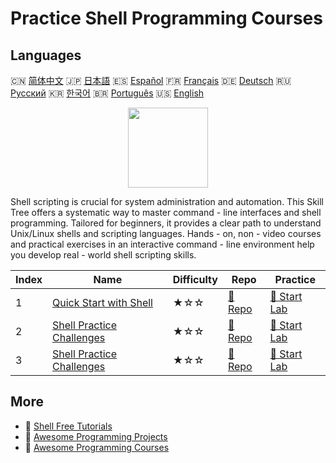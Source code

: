 # Practice Shell Programming Courses

## Languages

🇨🇳 [简体中文](README_zh.md) 🇯🇵 [日本語](README_ja.md) 🇪🇸 [Español](README_es.md) 🇫🇷 [Français](README_fr.md) 🇩🇪 [Deutsch](README_de.md) 🇷🇺 [Русский](README_ru.md) 🇰🇷 [한국어](README_ko.md) 🇧🇷 [Português](README_pt.md) 🇺🇸 [English](README.md) 

<div align="center">
<img width="128px" src="https://file.labex.io/path/FaVTnI4iqZP0.png">
</div>

Shell scripting is crucial for system administration and automation. This Skill Tree offers a systematic way to master command - line interfaces and shell programming. Tailored for beginners, it provides a clear path to understand Unix/Linux shells and scripting languages. Hands - on, non - video courses and practical exercises in an interactive command - line environment help you develop real - world shell scripting skills.

|   Index | Name                                                                            | Difficulty   | Repo                                                               | Practice                                                           |
|---------|---------------------------------------------------------------------------------|--------------|--------------------------------------------------------------------|--------------------------------------------------------------------|
|       1 | [Quick Start with Shell](https://labex.io/courses/quick-start-with-shell)       | ★☆☆          | [🔗 Repo](https://github.com/labex-labs/quick-start-with-shell)    | [🚀 Start Lab](https://labex.io/courses/quick-start-with-shell)    |
|       2 | [Shell Practice Challenges](https://labex.io/courses/shell-practice-challenges) | ★☆☆          | [🔗 Repo](https://github.com/labex-labs/shell-practice-challenges) | [🚀 Start Lab](https://labex.io/courses/shell-practice-challenges) |
|       3 | [Shell Practice Challenges](https://labex.io/courses/shell-practice-challenges) | ★☆☆          | [🔗 Repo](https://github.com/labex-labs/shell-practice-challenges) | [🚀 Start Lab](https://labex.io/courses/shell-practice-challenges) |

## More

- 🔗 [Shell Free Tutorials](https://github.com/labex-labs/shell-free-tutorials)
- 🔗 [Awesome Programming Projects](https://github.com/labex-labs/awesome-programming-projects)
- 🔗 [Awesome Programming Courses](https://github.com/labex-labs/awesome-programming-courses)

